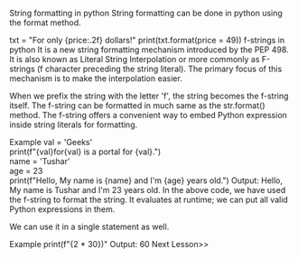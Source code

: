 String formatting in python
String formatting can be done in python using the format method.

txt = "For only {price:.2f} dollars!"
print(txt.format(price = 49))
f-strings in python
It is a new string formatting mechanism introduced by the PEP 498. It is also known as Literal String Interpolation or more commonly as F-strings (f character preceding the string literal). The primary focus of this mechanism is to make the interpolation easier.

When we prefix the string with the letter 'f', the string becomes the f-string itself. The f-string can be formatted in much same as the str.format() method. The f-string offers a convenient way to embed Python expression inside string literals for formatting.

Example
val = 'Geeks'  
print(f"{val}for{val} is a portal for {val}.")  
name = 'Tushar'  
age = 23  
print(f"Hello, My name is {name} and I'm {age} years old.")
Output:
Hello, My name is Tushar and I'm 23 years old.
In the above code, we have used the f-string to format the string. It evaluates at runtime; we can put all valid Python expressions in them.

We can use it in a single statement as well.

Example
print(f"{2 * 30})"
Output:
60
Next Lesson>>
